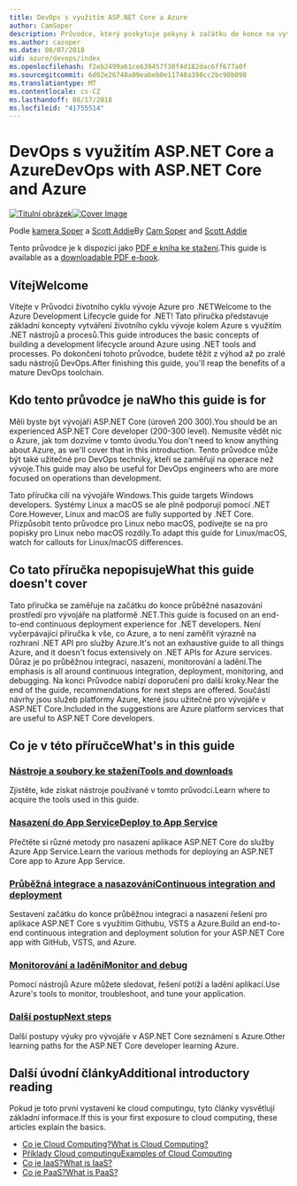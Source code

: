 ```yaml
---
title: DevOps s využitím ASP.NET Core a Azure
author: CamSoper
description: Průvodce, který poskytuje pokyny k začátku do konce na vytváření procesních toků pro DevOps pro aplikace ASP.NET Core hostované v Azure.
ms.author: casoper
ms.date: 08/07/2018
uid: azure/devops/index
ms.openlocfilehash: f2eb2499a61ce639457f30f4d182dac6ff677a0f
ms.sourcegitcommit: 6d02e26748a09eabeb0e11740a398cc2bc90b098
ms.translationtype: MT
ms.contentlocale: cs-CZ
ms.lasthandoff: 08/17/2018
ms.locfileid: "41755514"
---
```

# <a name="devops-with-aspnet-core-and-azure"></a><span data-ttu-id="3147b-103">DevOps s využitím ASP.NET Core a Azure</span><span class="sxs-lookup"><span data-stu-id="3147b-103">DevOps with ASP.NET Core and Azure</span></span>

<span data-ttu-id="3147b-104">[![Titulní obrázek](./media/cover-large.png)](https://aka.ms/devopsbook)</span><span class="sxs-lookup"><span data-stu-id="3147b-104">[![Cover Image](./media/cover-large.png)](https://aka.ms/devopsbook)</span></span>

<span data-ttu-id="3147b-105">Podle [kamera Soper](https://twitter.com/camsoper) a [Scott Addie](https://twitter.com/scottaddie)</span><span class="sxs-lookup"><span data-stu-id="3147b-105">By [Cam Soper](https://twitter.com/camsoper) and [Scott Addie](https://twitter.com/scottaddie)</span></span>

<span data-ttu-id="3147b-106">Tento průvodce je k dispozici jako [PDF e kniha ke stažení](https://aka.ms/devopsbook).</span><span class="sxs-lookup"><span data-stu-id="3147b-106">This guide is available as a [downloadable PDF e-book](https://aka.ms/devopsbook).</span></span>

## <a name="welcome"></a><span data-ttu-id="3147b-107">Vítej</span><span class="sxs-lookup"><span data-stu-id="3147b-107">Welcome</span></span> 

<span data-ttu-id="3147b-108">Vítejte v Průvodci životního cyklu vývoje Azure pro .NET</span><span class="sxs-lookup"><span data-stu-id="3147b-108">Welcome to the Azure Development Lifecycle guide for .NET!</span></span> <span data-ttu-id="3147b-109">Tato příručka představuje základní koncepty vytváření životního cyklu vývoje kolem Azure s využitím .NET nástrojů a procesů.</span><span class="sxs-lookup"><span data-stu-id="3147b-109">This guide introduces the basic concepts of building a development lifecycle around Azure using .NET tools and processes.</span></span> <span data-ttu-id="3147b-110">Po dokončení tohoto průvodce, budete těžit z výhod až po zralé sadu nástrojů DevOps.</span><span class="sxs-lookup"><span data-stu-id="3147b-110">After finishing this guide, you'll reap the benefits of a mature DevOps toolchain.</span></span>

## <a name="who-this-guide-is-for"></a><span data-ttu-id="3147b-111">Kdo tento průvodce je na</span><span class="sxs-lookup"><span data-stu-id="3147b-111">Who this guide is for</span></span>

<span data-ttu-id="3147b-112">Měli byste být vývojáři ASP.NET Core (úroveň 200 300).</span><span class="sxs-lookup"><span data-stu-id="3147b-112">You should be an experienced ASP.NET Core developer (200-300 level).</span></span> <span data-ttu-id="3147b-113">Nemusíte vědět nic o Azure, jak tom dozvíme v tomto úvodu.</span><span class="sxs-lookup"><span data-stu-id="3147b-113">You don't need to know anything about Azure, as we'll cover that in this introduction.</span></span> <span data-ttu-id="3147b-114">Tento průvodce může být také užitečné pro DevOps techniky, kteří se zaměřují na operace než vývoje.</span><span class="sxs-lookup"><span data-stu-id="3147b-114">This guide may also be useful for DevOps engineers who are more focused on operations than development.</span></span>

<span data-ttu-id="3147b-115">Tato příručka cílí na vývojáře Windows.</span><span class="sxs-lookup"><span data-stu-id="3147b-115">This guide targets Windows developers.</span></span> <span data-ttu-id="3147b-116">Systémy Linux a macOS se ale plně podporují pomocí .NET Core.</span><span class="sxs-lookup"><span data-stu-id="3147b-116">However, Linux and macOS are fully supported by .NET Core.</span></span> <span data-ttu-id="3147b-117">Přizpůsobit tento průvodce pro Linux nebo macOS, podívejte se na pro popisky pro Linux nebo macOS rozdíly.</span><span class="sxs-lookup"><span data-stu-id="3147b-117">To adapt this guide for Linux/macOS, watch for callouts for Linux/macOS differences.</span></span>

## <a name="what-this-guide-doesnt-cover"></a><span data-ttu-id="3147b-118">Co tato příručka nepopisuje</span><span class="sxs-lookup"><span data-stu-id="3147b-118">What this guide doesn't cover</span></span>

<span data-ttu-id="3147b-119">Tato příručka se zaměřuje na začátku do konce průběžné nasazování prostředí pro vývojáře na platformě .NET.</span><span class="sxs-lookup"><span data-stu-id="3147b-119">This guide is focused on an end-to-end continuous deployment experience for .NET developers.</span></span> <span data-ttu-id="3147b-120">Není vyčerpávající příručka k vše, co Azure, a to není zaměřit výrazně na rozhraní .NET API pro služby Azure.</span><span class="sxs-lookup"><span data-stu-id="3147b-120">It's not an exhaustive guide to all things Azure, and it doesn't focus extensively on .NET APIs for Azure services.</span></span> <span data-ttu-id="3147b-121">Důraz je po průběžnou integraci, nasazení, monitorování a ladění.</span><span class="sxs-lookup"><span data-stu-id="3147b-121">The emphasis is all around continuous integration, deployment, monitoring, and debugging.</span></span> <span data-ttu-id="3147b-122">Na konci Průvodce nabízí doporučení pro další kroky.</span><span class="sxs-lookup"><span data-stu-id="3147b-122">Near the end of the guide, recommendations for next steps are offered.</span></span> <span data-ttu-id="3147b-123">Součástí návrhy jsou služeb platformy Azure, které jsou užitečné pro vývojáře v ASP.NET Core.</span><span class="sxs-lookup"><span data-stu-id="3147b-123">Included in the suggestions are Azure platform services that are useful to ASP.NET Core developers.</span></span>

## <a name="whats-in-this-guide"></a><span data-ttu-id="3147b-124">Co je v této příručce</span><span class="sxs-lookup"><span data-stu-id="3147b-124">What's in this guide</span></span>

### <a name="tools-and-downloadsxrefazuredevopstools-and-downloads"></a>[<span data-ttu-id="3147b-125">Nástroje a soubory ke stažení</span><span class="sxs-lookup"><span data-stu-id="3147b-125">Tools and downloads</span></span>](xref:azure/devops/tools-and-downloads)

<span data-ttu-id="3147b-126">Zjistěte, kde získat nástroje používané v tomto průvodci.</span><span class="sxs-lookup"><span data-stu-id="3147b-126">Learn where to acquire the tools used in this guide.</span></span>

### <a name="deploy-to-app-servicexrefazuredevopsdeploy-to-app-service"></a>[<span data-ttu-id="3147b-127">Nasazení do App Service</span><span class="sxs-lookup"><span data-stu-id="3147b-127">Deploy to App Service</span></span>](xref:azure/devops/deploy-to-app-service)

<span data-ttu-id="3147b-128">Přečtěte si různé metody pro nasazení aplikace ASP.NET Core do služby Azure App Service.</span><span class="sxs-lookup"><span data-stu-id="3147b-128">Learn the various methods for deploying an ASP.NET Core app to Azure App Service.</span></span>

### <a name="continuous-integration-and-deploymentxrefazuredevopscicd"></a>[<span data-ttu-id="3147b-129">Průběžná integrace a nasazování</span><span class="sxs-lookup"><span data-stu-id="3147b-129">Continuous integration and deployment</span></span>](xref:azure/devops/cicd)

<span data-ttu-id="3147b-130">Sestavení začátku do konce průběžnou integraci a nasazení řešení pro aplikace ASP.NET Core s využitím Githubu, VSTS a Azure.</span><span class="sxs-lookup"><span data-stu-id="3147b-130">Build an end-to-end continuous integration and deployment solution for your ASP.NET Core app with GitHub, VSTS, and Azure.</span></span>

### <a name="monitor-and-debugxrefazuredevopsmonitor"></a>[<span data-ttu-id="3147b-131">Monitorování a ladění</span><span class="sxs-lookup"><span data-stu-id="3147b-131">Monitor and debug</span></span>](xref:azure/devops/monitor)

<span data-ttu-id="3147b-132">Pomocí nástrojů Azure můžete sledovat, řešení potíží a ladění aplikací.</span><span class="sxs-lookup"><span data-stu-id="3147b-132">Use Azure's tools to monitor, troubleshoot, and tune your application.</span></span>

### <a name="next-stepsxrefazuredevopsnext-steps"></a>[<span data-ttu-id="3147b-133">Další postup</span><span class="sxs-lookup"><span data-stu-id="3147b-133">Next steps</span></span>](xref:azure/devops/next-steps)

<span data-ttu-id="3147b-134">Další postupy výuky pro vývojáře v ASP.NET Core seznámení s Azure.</span><span class="sxs-lookup"><span data-stu-id="3147b-134">Other learning paths for the ASP.NET Core developer learning Azure.</span></span>

## <a name="additional-introductory-reading"></a><span data-ttu-id="3147b-135">Další úvodní články</span><span class="sxs-lookup"><span data-stu-id="3147b-135">Additional introductory reading</span></span>

<span data-ttu-id="3147b-136">Pokud je toto první vystavení ke cloud computingu, tyto články vysvětlují základní informace.</span><span class="sxs-lookup"><span data-stu-id="3147b-136">If this is your first exposure to cloud computing, these articles explain the basics.</span></span>

* [<span data-ttu-id="3147b-137">Co je Cloud Computing?</span><span class="sxs-lookup"><span data-stu-id="3147b-137">What is Cloud Computing?</span></span>](https://azure.microsoft.com/overview/what-is-cloud-computing/)
* [<span data-ttu-id="3147b-138">Příklady Cloud computingu</span><span class="sxs-lookup"><span data-stu-id="3147b-138">Examples of Cloud Computing</span></span>](https://azure.microsoft.com/overview/examples-of-cloud-computing/)
* [<span data-ttu-id="3147b-139">Co je IaaS?</span><span class="sxs-lookup"><span data-stu-id="3147b-139">What is IaaS?</span></span>](https://azure.microsoft.com/overview/what-is-iaas/)
* [<span data-ttu-id="3147b-140">Co je PaaS?</span><span class="sxs-lookup"><span data-stu-id="3147b-140">What is PaaS?</span></span>](https://azure.microsoft.com/overview/what-is-paas/)
